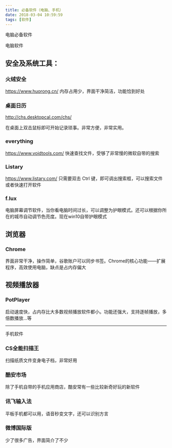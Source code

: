 ```yaml
---
title: 必备软件（电脑、手机）
date: 2018-03-04 10:59:59
tags: [软件]
---
```

电脑必备软件
<!--more-->
电脑软件
## 安全及系统工具：
### 火绒安全
https://www.huorong.cn/
内存占用少，界面干净简洁，功能恰到好处

### 桌面日历
http://chs.desktopcal.com/chs/

在桌面上双击鼠标即可开始记录琐事。非常方便，非常实用。

### everything
https://www.voidtools.com/
快速查找文件，受够了非常慢的微软自带的搜索

### Listary
https://www.listary.com/
只需要双击 Ctrl 键，即可调出搜索框，可以搜索文件或者快速打开软件

### f.lux
电脑屏幕调节软件，当你看电脑时间过长，可以调整为护眼模式。还可以根据你所在的城市自动调节色亮度。现在win10自带护眼模式

## 浏览器
### Chrome
界面非常干净，操作简单，谷歌账户可以同步书签。Chrome的核心功能——扩展程序，高效使用电脑，缺点是占内存偏大

## 视频播放器
### PotPlayer
启动速度快，占内存比大多数视频播放软件都小。功能还强大，支持逐帧播放，多倍数播放…等

---
手机软件
### CS全能扫描王
扫描纸质文件变身电子档，非常好用

### 酷安市场
除了手机自带的手机应用商店，酷安常有一些比较新奇好玩的新软件

### 讯飞输入法
平板手机都可以用，语音秒变文字，还可以识别方言

### 微博国际版
少了很多广告，界面简介了不少
